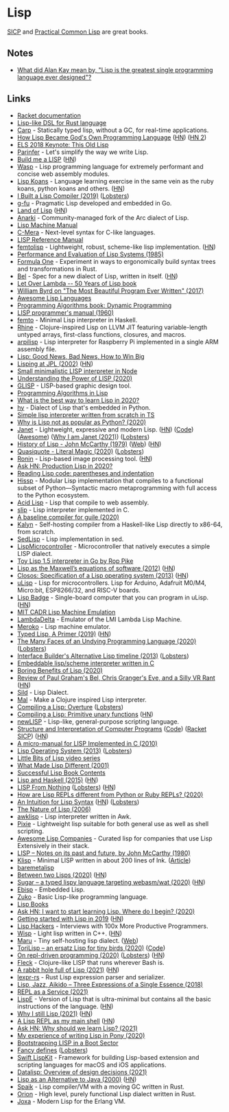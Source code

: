 # Lisp

[SICP](http://sarabander.github.io/sicp/html/index.xhtml) and [Practical Common Lisp](http://www.gigamonkeys.com/book/) are great books.

## Notes

- [What did Alan Kay mean by, "Lisp is the greatest single programming language ever designed"?](https://www.quora.com/What-did-Alan-Kay-mean-by-Lisp-is-the-greatest-single-programming-language-ever-designed/answer/Alan-Kay-11)

## Links

- [Racket documentation](https://docs.racket-lang.org/)
- [Lisp-like DSL for Rust language](https://github.com/JunSuzukiJapan/macro-lisp)
- [Carp](https://github.com/carp-lang/Carp) - Statically typed lisp, without a GC, for real-time applications.
- [How Lisp Became God's Own Programming Language](https://twobithistory.org/2018/10/14/lisp.html) ([HN](https://news.ycombinator.com/item?id=18225870)) ([HN 2](https://news.ycombinator.com/item?id=23163596))
- [ELS 2018 Keynote: This Old Lisp](https://www.youtube.com/watch?v=MgVuqPgKJQc)
- [Parinfer](https://github.com/shaunlebron/parinfer) - Let's simplify the way we write Lisp.
- [Build me a LISP](https://kirit.com/Build%20me%20a%20LISP) ([HN](https://news.ycombinator.com/item?id=19121828))
- [Wasp](https://github.com/wasplang/wasp) - Lisp programming language for extremely performant and concise web assembly modules.
- [Lisp Koans](https://github.com/google/lisp-koans) - Language learning exercise in the same vein as the ruby koans, python koans and others. ([HN](https://news.ycombinator.com/item?id=19313850))
- [I Built a Lisp Compiler (2019)](https://mpov.timmorgan.org/i-built-a-lisp-compiler/) ([Lobsters](https://lobste.rs/s/rp0xy0/i_built_lisp_compiler))
- [g-fu](https://github.com/codr7/g-fu) - Pragmatic Lisp developed and embedded in Go.
- [Land of Lisp](http://landoflisp.com/) ([HN](https://news.ycombinator.com/item?id=19677292))
- [Anarki](https://github.com/arclanguage/anarki) - Community-managed fork of the Arc dialect of Lisp.
- [Lisp Machine Manual](https://hanshuebner.github.io/lmman/frontpage.html)
- [C-Mera](https://github.com/kiselgra/c-mera) - Next-level syntax for C-like languages.
- [LISP Reference Manual](http://www.softwarepreservation.net/projects/LISP/starlisp/starlisp-reference-manual-version-5-0.pdf)
- [femtolisp](https://github.com/JeffBezanson/femtolisp) - Lightweight, robust, scheme-like lisp implementation. ([HN](https://news.ycombinator.com/item?id=22094722))
- [Performance and Evaluation of Lisp Systems (1985)](http://rpgpoet.com/Files/Timrep.pdf)
- [Formula One](https://github.com/iwillspeak/formula-one) - Experiment in ways to ergonomically build syntax trees and transformations in Rust.
- [Bel](http://paulgraham.com/bel.html) - Spec for a new dialect of Lisp, written in itself. ([HN](https://news.ycombinator.com/item?id=21231208))
- [Let Over Lambda -- 50 Years of Lisp book](https://letoverlambda.com/)
- [William Byrd on "The Most Beautiful Program Ever Written" (2017)](https://www.youtube.com/watch?v=OyfBQmvr2Hc)
- [Awesome Lisp Languages](https://github.com/dundalek/awesome-lisp-languages)
- [Programming Algorithms book: Dynamic Programming](http://lisp-univ-etc.blogspot.com/2019/12/programming-algorithms-dp.html)
- [LISP programmer's manual (1960)](http://history.siam.org/sup/Fox_1960_LISP.pdf)
- [femto](https://github.com/peeley/femto) - Minimal Lisp interpreter in Haskell.
- [Rhine](https://github.com/artagnon/rhine-ml) - Clojure-inspired Lisp on LLVM JIT featuring variable-length untyped arrays, first-class functions, closures, and macros.
- [arpilisp](https://github.com/marcpaq/arpilisp) - Lisp interpreter for Raspberry Pi implemented in a single ARM assembly file.
- [Lisp: Good News, Bad News, How to Win Big](http://www.dreamsongs.com/WIB.html)
- [Lisping at JPL (2002)](http://flownet.com/gat/jpl-lisp.html) ([HN](https://news.ycombinator.com/item?id=22087419))
- [Small minimalistic LISP interpreter in Node](https://github.com/mafintosh/minilisp)
- [Understanding the Power of LISP (2020)](https://joshbradley.me/understanding-the-power-of-lisp/)
- [GLISP](https://github.com/baku89/glisp) - LISP-based graphic design tool.
- [Programming Algorithms in Lisp](https://leanpub.com/progalgs)
- [What is the best way to learn Lisp in 2020?](https://news.ycombinator.com/item?id=22913750)
- [hy](https://github.com/hylang/hy) - Dialect of Lisp that's embedded in Python.
- [Simple lisp interpreter written from scratch in TS](https://github.com/christianscott/lisp)
- [Why is Lisp not as popular as Python? (2020)](https://lobste.rs/s/f0rlcw/why_is_lisp_not_as_popular_as_python)
- [Janet](https://janet-lang.org/) - Lightweight, expressive and modern Lisp. ([HN](https://news.ycombinator.com/item?id=23164614)) ([Code](https://github.com/janet-lang/janet)) ([Awesome](https://github.com/ahungry/awesome-janet)) ([Why I am Janet (2021)](https://pan.earth/posts/why-i-am-janet.html)) ([Lobsters](https://lobste.rs/s/pwkit0/why_i_am_janet))
- [History of Lisp - John McCarthy (1979)](http://jmc.stanford.edu/articles/lisp/lisp.pdf) ([Web](http://jmc.stanford.edu/articles/lisp.html)) ([HN](https://news.ycombinator.com/item?id=23201888))
- [Quasiquote - Literal Magic (2020)](https://weinholt.se/articles/quasiquote-literal-magic/) ([Lobsters](https://lobste.rs/s/dqhszz/quasiquote_literal_magic))
- [Ronin](https://100r.co/site/ronin.html) - Lisp-based image processing tool. ([HN](https://news.ycombinator.com/item?id=23211273))
- [Ask HN: Production Lisp in 2020?](https://news.ycombinator.com/item?id=23231701)
- [Reading Lisp code: parentheses and indentation](https://nl.movim.eu/?blog/phoe%40movim.eu/cd3577f6-fb1d-45f5-b881-7b9a68ee822e)
- [Hissp](https://github.com/gilch/hissp) - Modular Lisp implementation that compiles to a functional subset of Python—Syntactic macro metaprogramming with full access to the Python ecosystem.
- [Acid Lisp](https://github.com/dymynyc/acidlisp) - Lisp that compile to web assembly.
- [slip](https://github.com/sp4ghet/slip) - Lisp interpreter implemented in C.
- [A baseline compiler for guile (2020)](http://wingolog.org/archives/2020/06/03/a-baseline-compiler-for-guile)
- [Kalyn](https://github.com/raxod502/kalyn) - Self-hosting compiler from a Haskell-like Lisp directly to x86-64, from scratch.
- [SedLisp](https://github.com/shinh/sedlisp) - Lisp implementation in sed.
- [LispMicrocontroller](https://github.com/jbush001/LispMicrocontroller) - Microcontroller that natively executes a simple LISP dialect.
- [Toy Lisp 1.5 interpreter in Go by Rop Pike](https://github.com/robpike/lisp)
- [Lisp as the Maxwell’s equations of software (2012)](http://www.michaelnielsen.org/ddi/lisp-as-the-maxwells-equations-of-software/) ([HN](https://news.ycombinator.com/item?id=9038505))
- [Closos: Specification of a Lisp operating system (2013)](http://metamodular.com/closos.pdf) ([HN](https://news.ycombinator.com/item?id=23730107))
- [uLisp](http://www.ulisp.com/show?3J) - Lisp for microcontrollers. Lisp for Arduino, Adafruit M0/M4, Micro:bit, ESP8266/32, and RISC-V boards.
- [Lisp Badge](http://www.ulisp.com/show?2L0C) - Single-board computer that you can program in uLisp. ([HN](https://news.ycombinator.com/item?id=23729970))
- [MIT CADR Lisp Machine Emulation](http://www.unlambda.com/lisp/cadr.page)
- [LambdaDelta](https://github.com/dseagrav/ld) - Emulator of the LMI Lambda Lisp Machine.
- [Meroko](http://www.unlambda.com/lisp/meroko.page) - Lisp machine emulator.
- [Typed Lisp, A Primer (2019)](https://alhassy.github.io/TypedLisp.html) ([HN](https://news.ycombinator.com/item?id=23878612))
- [The Many Faces of an Undying Programming Language (2020)](http://jakob.space/blog/thoughts-on-lisps.html) ([Lobsters](https://lobste.rs/s/chamtu/many_faces_undying_programming_language))
- [Interface Builder's Alternative Lisp timeline (2013)](https://paulhammant.com/2013/03/28/interface-builders-alternative-lisp-timeline/) ([Lobsters](https://lobste.rs/s/qcyzt0/interface_builder_s_alternative_lisp))
- [Embeddable lisp/scheme interpreter written in C](https://github.com/justinmeiners/lisp-interpreter)
- [Boring Benefits of Lisp (2020)](https://justinmeiners.github.io/boring-benefits-of-lisp/)
- [Review of Paul Graham's Bel, Chris Granger's Eve, and a Silly VR Rant](https://gist.github.com/wtaysom/7e5fda6d65807073c3fa6b92b1e25a32) ([HN](https://news.ycombinator.com/item?id=24162703))
- [Sild](https://github.com/jfo/sild) - Lisp Dialect.
- [Mal](https://github.com/kanaka/mal) - Make a Clojure inspired Lisp interpreter.
- [Compiling a Lisp: Overture](https://bernsteinbear.com/blog/compiling-a-lisp-0/) ([Lobsters](https://lobste.rs/s/hwekzx/compiling_lisp_overture))
- [Compiling a Lisp: Primitive unary functions](https://bernsteinbear.com/blog/compiling-a-lisp-4/) ([HN](https://news.ycombinator.com/item?id=24386826))
- [newLISP](http://www.newlisp.org/) - Lisp-like, general-purpose scripting language.
- [Structure and Interpretation of Computer Programs](https://sarabander.github.io/sicp/html/index.xhtml) ([Code](https://github.com/sarabander/sicp)) ([Racket SICP](https://docs.racket-lang.org/sicp-manual/index.html#%28part._.Installation%29)) ([HN](https://news.ycombinator.com/item?id=24428907))
- [A micro-manual for LISP Implemented in C (2010)](https://nakkaya.com/2010/08/24/a-micro-manual-for-lisp-implemented-in-c/)
- [Lisp Operating System (2013)](http://metamodular.com/Common-Lisp/lispos.html) ([Lobsters](https://lobste.rs/s/8seq7v/lisp_operating_system_2013))
- [Little Bits of Lisp video series](https://www.youtube.com/playlist?list=PL2VAYZE_4wRJi_vgpjsH75kMhN4KsuzR_)
- [What Made Lisp Different (2001)](http://www.paulgraham.com/diff.html)
- [Successful Lisp Book Contents](https://dept-info.labri.fr/~strandh/Teaching/MTP/Common/David-Lamkins/contents.html)
- [Lisp and Haskell (2015)](https://markkarpov.com/post/lisp-and-haskell.html) ([HN](https://news.ycombinator.com/item?id=24712207))
- [LISP From Nothing](http://t3x.org/lfn/index.html) ([Lobsters](https://lobste.rs/s/xojcvn/lisp_from_nothing)) ([HN](https://news.ycombinator.com/item?id=24809293))
- [How are Lisp REPLs different from Python or Ruby REPLs? (2020)](https://lisp-journey.gitlab.io/blog/how-are-lisp-repls-different-from-python-or-ruby-repls/)
- [An Intuition for Lisp Syntax](https://stopa.io/post/265) ([HN](https://news.ycombinator.com/item?id=24892297)) ([Lobsters](https://lobste.rs/s/pg30t6/intuition_for_lisp_syntax))
- [The Nature of Lisp (2006)](http://www.defmacro.org/ramblings/lisp.html)
- [awklisp](https://github.com/darius/awklisp) - Lisp interpreter written in Awk.
- [Pixie](https://github.com/pixie-lang/pixie) - Lightweight lisp suitable for both general use as well as shell scripting.
- [Awesome Lisp Companies](https://github.com/azzamsa/awesome-lisp-companies) - Curated lisp for companies that use Lisp Extensively in their stack.
- [LISP – Notes on its past and future, by John McCarthy (1980)](http://jmc.stanford.edu/articles/lisp20th/lisp20th.pdf)
- [Klisp](https://github.com/thesephist/klisp) - Minimal LISP written in about 200 lines of Ink. ([Article](https://dotink.co/posts/klisp/))
- [baremetalisp](https://github.com/ytakano/baremetalisp)
- [Between two Lisps (2020)](https://ane.github.io/2020/10/05/between-two-lisps.html) ([HN](https://news.ycombinator.com/item?id=25313311))
- [Sugar – a typed lispy language targeting webasm/wat (2020)](https://ph1lter.bitbucket.io/blog/2020-12-06-sugar-compiler.html) ([HN](https://news.ycombinator.com/item?id=25322596))
- [Ebisp](https://github.com/tsoding/ebisp) - Embedded Lisp.
- [Zuko](https://github.com/ravern/zuko) - Basic Lisp-like programming language.
- [Lisp Books](https://www.pinterest.co.uk/vseloved/lisp-books/)
- [Ask HN: I want to start learning Lisp. Where do I begin? (2020)](https://news.ycombinator.com/item?id=25441664)
- [Getting started with Lisp in 2019](https://smalldata.tech/blog/2019/08/16/getting-started-with-lisp-in-2019) ([HN](https://news.ycombinator.com/item?id=25493495))
- [Lisp Hackers](https://leanpub.com/lisphackers/read) - Interviews with 100x More Productive Programmers.
- [Wisp](https://github.com/adam-mcdaniel/wisp) - Light lisp written in C++. ([HN](https://news.ycombinator.com/item?id=25559291))
- [Maru](https://github.com/attila-lendvai/maru) - Tiny self-hosting lisp dialect. ([Web](https://www.piumarta.com/software/maru/))
- [ToriLisp – an ersatz Lisp for tiny birds (2020)](http://blog.fogus.me/2020/12/22/torilisp-an-ersatz-lisp-for-tiny-birds/) ([Code](https://github.com/fogus/tori-lisp))
- [On repl-driven programming (2020)](http://mikelevins.github.io/posts/2020-12-18-repl-driven/) ([Lobsters](https://lobste.rs/s/0dvrpg/on_repl_driven_programming)) ([HN](https://news.ycombinator.com/item?id=25620256))
- [Fleck](https://github.com/chr15m/flk) - Clojure-like LISP that runs wherever Bash is.
- [A rabbit hole full of Lisp (2021)](https://www.murilopereira.com/a-rabbit-hole-full-of-lisp/) ([HN](https://news.ycombinator.com/item?id=25760381))
- [lexpr-rs](https://github.com/rotty/lexpr-rs) - Rust Lisp expression parser and serializer.
- [Lisp, Jazz, Aikido – Three Expressions of a Single Essence (2018)](https://arxiv.org/ftp/arxiv/papers/1804/1804.00485.pdf)
- [REPL as a Service (2021)](https://speechcode.com/blog/repl-as-service)
- [LispE](https://github.com/naver/lispe) - Version of Lisp that is ultra-minimal but contains all the basic instructions of the language. ([HN](https://news.ycombinator.com/item?id=25940439))
- [Why I still Lisp (2021)](https://mendhekar.medium.com/why-i-still-lisp-and-you-should-too-18a2ae36bd8) ([HN](https://news.ycombinator.com/item?id=25978190))
- [A Lisp REPL as my main shell](https://ambrevar.xyz/lisp-repl-shell/index.html) ([HN](https://news.ycombinator.com/item?id=26059023))
- [Ask HN: Why should we learn Lisp? (2021)](https://news.ycombinator.com/item?id=26162522)
- [My experience of writing Lisp in Pony (2020)](https://stereobooster.com/posts/my-experience-of-writing-lisp-in-pony/)
- [Bootstrapping LISP in a Boot Sector](https://github.com/jart/sectorlisp)
- [Fancy defines](https://idiomdrottning.org/fancy-defines) ([Lobsters](https://lobste.rs/s/mgfnix/fancy_defines))
- [Swift LispKit](https://github.com/objecthub/swift-lispkit) - Framework for building Lisp-based extension and scripting languages for macOS and iOS applications.
- [Datalisp: Overview of design decisions (2021)](https://cloudflare-ipfs.com/ipfs/Qmeg9cAPVC18bdGuQtGJKtP7VcRQErnCApbcbgn1FaSq9T/datalisp.pdf)
- [Lisp as an Alternative to Java (2000)](https://norvig.com/java-lisp.html) ([HN](https://news.ycombinator.com/item?id=26720403))
- [Spaik](https://github.com/snyball/spaik) - Lisp compiler/VM with a moving GC written in Rust.
- [Orion](https://github.com/Wafelack/orion) - High level, purely functional Lisp dialect written in Rust.
- [Joxa](https://github.com/joxa/joxa) - Modern Lisp for the Erlang VM.
